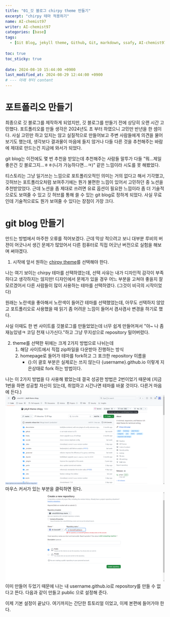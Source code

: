 ```yaml
---
title: "01_깃 블로그 chirpy theme 만들기"
excerpt: "chirpy 테마 적용하기"
name: AI-chemist97
writer: AI-chemist97
categories: [base]
tags:
  - [Git Blog, jekyll theme, Github, Git, markdown, ssafy, AI-chemist97]

toc: true
toc_sticky: true

date: 2024-08-10 15:44:00 +0900
last_modified_at: 2024-08-29 12:44:00 +0900
# --- 아래 부터 content
---
```


# 포트폴리오 만들기
최종으로 깃 블로그를 제작하게 되었지만, 깃 블로그를 만들기 전에 상당히 오랜 시간 고민했다. 포트폴리오를 만들 생각은 2024년도 초 부터 하였으니 고민만 반년을 한 셈이다.
사실 고민만 하고 있지는 않고 실질적으로 만들어보고 주변 사람들에게 의견을 물어보기도 했는데, 생각보다 결과물이 마음에 들지 않거나 다들 다른 것을 추천해주는 바람에 제대로 만드는건 지금에 와서가 되었다.

git blog는 이전에도 몇 번 추천을 받았는데 추천해주는 사람들 말투가 다들
"뭐...제일 좋은건 깃 블로그지...ㅎㅎ(니가 가능하다면...ㅋ)" 같은 느낌이라 시도를 못 해봤었다.

티스토리는 그냥 일기쓰는 느낌으로 포트폴리오적인 의미는 거의 없다고 해서 기각했고, 깃허브는 포트폴리오처럼 보여주기에는 뭔가 불편한 느낌이 있어서 고민하던 중 노션을 추천받았었다. 근데 노션을 좀 제대로 쓰려면 유료 옵션이 필요한 느낌이라 좀 더 기술적으로도 보여줄 수 있고 깃 허브를 통해 쓸 수 있는 git blog로 정하게 되었다.
사실 무료인데 기술적으로도 뭔가 보여줄 수 있다는 장점이 가장 크다.

# git blog 만들기
만드는 방법에서 마주한 오류를 적어보겠다.
근데 막상 적으려고 보니 대부분 루비의 버젼이 어긋나서 생긴 문제가 많았어서 다른 컴퓨터로 직접 어긋난 버전으로 실험을 해보며 써야겠다.

1. 시작에 앞서 원하는 [chirpy theme](http://jekyllthemes.org/)를 선택해야 한다.

나는 여기 보이는 chirpy 테마를 선택하였는데, 선택 사유는 내가 디자인적 감각이 부족하다고 생각하지는 않지만! 디자인에서 문제가 있을 경우 어느 부분을 고쳐야 좋을지 잘 모르겠어서 다른 사람들이 많이 사용하는 테마를 선택하였다.
(그것이 비극의 시작이었다)

원래는 노란색을 좋아해서 노란색이 들어간 테마를 선택했었는데, 아무도 선택하지 않았고 포트폴리오로 사용했을 때 읽기 좀 어려운 느낌이 들어서 겸사겸사 변경을 하기로 했다.

사실 이때도 한 번 사이트를 깃블로그를 만들었었는데 너무 쉽게 만들어져서 "아~ 나 좀 재능있넹ㅋ 코딩 천재 나가신다."하고 그냥 무지성으로 repository 밀어버렸다.

2. theme를 선택한 뒤에는 크게 2가지 방법으로 나뉘는데 
    1. 해당 사이트에서 직접 zip파일을 다운받아 진행하는 방식
    2. homepage로 들어가 테마를 fork하고 그 포크한 repository 이름을 
        * {}:이 괄호 부분은 실제로는 쓰지 않는다
    {username}.github.io
    이렇게 지은상태로 fork 하는 방법이다.

나는 이 2가지 방법을 다 사용해 봤었는데 결국 성공한 방법은 2번이었기 때문에 (지금 1번을 하면 성공할 자신이 있는데, 취업하고 시간나면 테마를 바꿀 것이다. 다른거 마음에 든다.)
    ![fork](../assets/img/240810/01_fork.png)
    마우스 커서가 있는 부분을 클릭하면 된다.
    ![ropository](../assets/img/240810/02_repo.png)
    이미 만들어 두었기 때문에 나는 내 username.github.io로 repository를 만들 수 없다고 뜬다.
    다음과 같이 만들고 public 으로 설정해 준다.

이제 기본 설정이 끝났다. 여기까지는 간단한 튜토리얼 이었고, 이제 본편에 들어가야 한다.